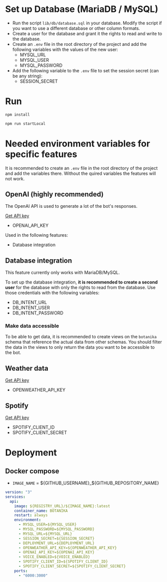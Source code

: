 # Set up Database (MariaDB / MySQL)

- Run the script `lib/db/database.sql` in your database. Modify the script if you want to use a different database or other column formats.
- Create a user for the database and grant it the rights to read and write to the database.
- Create an `.env` file in the root directory of the project and add the following variables with the values of the new user:
  - MYSQL_URL
  - MYSQL_USER
  - MYSQL_PASSWORD
- Add the following variable to the `.env` file to set the session secret (can be any string):
  - SESSION_SECRET
    
# Run

```bash
npm install
```

```bash
npm run startLocal
```

# Needed environment variables for specific features

It is recommended to create an `.env` file in the root directory of the project and add the variables there.
Without the quired variables the features will not work.

## OpenAI (highly recommended)

The OpenAI API is used to generate a lot of the bot's responses.

[Get API key](https://platform.openai.com/api-keys)

- OPENAI_API_KEY

Used in the following features:
- Database integration

## Database integration

This feature currently only works with MariaDB/MySQL.

To set up the database integration, **it is recommended to create a second user** for the database with only the rights to read from the database.
Use those credentials with the following variables:

- DB_INTENT_URL
- DB_INTENT_USER
- DB_INTENT_PASSWORD

### Make data accessible
To be able to get data, it is recommended to create views on the `botanika` schema that reference the actual data from other schemas.
You should filter the data in the views to only return the data you want to be accessible to the bot.

## Weather data

[Get API key](https://home.openweathermap.org/api_keys)

- OPENWEATHER_API_KEY

## Spotify

[Get API key](https://developer.spotify.com/dashboard)

- SPOTIFY_CLIENT_ID
- SPOTIFY_CLIENT_SECRET

# Deployment

## Docker compose

- `IMAGE_NAME` = ${GITHUB_USERNAME}_${GITHUB_REPOSITORY_NAME}

```yaml
version: "3"
services:
  api:
    image: ${REGISTRY_URL}/${IMAGE_NAME}:latest
    container_name: BOTANIKA
    restart: always
    environment:
      - MYSQL_USER=${MYSQL_USER}
      - MYSQL_PASSWORD=${MYSQL_PASSWORD}
      - MYSQL_URL=${MYSQL_URL}
      - SESSION_SECRET=${SESSION_SECRET}
      - DEPLOYMENT_URL=${DEPLOYMENT_URL}
      - OPENWEATHER_API_KEY=${OPENWEATHER_API_KEY}
      - OPENAI_API_KEY=${OPENAI_API_KEY}
      - VOICE_ENABLED=${VOICE_ENABLED}
      - SPOTIFY_CLIENT_ID=${SPOTIFY_CLIENT_ID}
      - SPOTIFY_CLIENT_SECRET=${SPOTIFY_CLIENT_SECRET}
    ports:
      - "6000:3000"
```